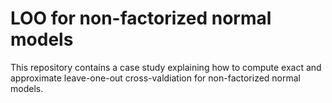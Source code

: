 # LOO for non-factorized normal models

This repository contains a case study explaining how to compute exact and approximate leave-one-out cross-valdiation for non-factorized normal models.
